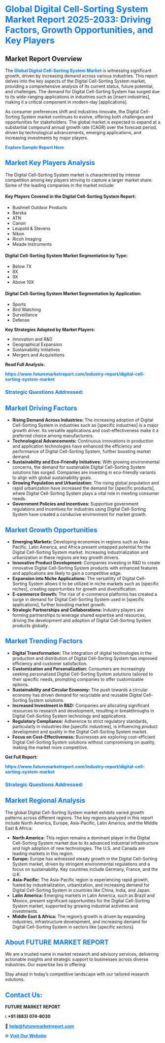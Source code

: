 <h1 style="color: #007BFF;">Global Digital Cell-Sorting System Market Report 2025-2033: Driving Factors, Growth Opportunities, and Key Players</h1>

<section id="overview">
<h2>Market Report Overview</h2>
<p>The <a href="https://www.futuremarketreport.com/industry-report/digital-cell-sorting-system-market" style="color: #007BFF; text-decoration: none;"><strong>Global Digital Cell-Sorting System Market</strong></a> is witnessing significant growth, driven by increasing demand across various industries. This report delves into the key aspects of the Digital Cell-Sorting System market, providing a comprehensive analysis of its current status, future potential, and challenges. The demand for Digital Cell-Sorting System has surged due to its wide-ranging applications in industries such as [insert industries], making it a critical component in modern-day [applications].</p>
<p>As consumer preferences shift and industries innovate, the Digital Cell-Sorting System market continues to evolve, offering both challenges and opportunities for stakeholders. The global market is expected to expand at a substantial compound annual growth rate (CAGR) over the forecast period, driven by technological advancements, emerging applications, and increasing investments by major players.</p>
</section>

<section id="overview">
<p><a href="https://www.futuremarketreport.com/request-sample/reportId=34422" style="color: #007BFF; text-decoration: none;"><strong>Explore Sample Report Here</strong></a></p>
</section>

<section id="key-players">
<h2 style="color: #007BFF;">Market Key Players Analysis</h2>
<p>The Digital Cell-Sorting System market is characterized by intense competition among key players striving to capture a larger market share. Some of the leading companies in the market include:</p>
<h4>Key Players Covered in the Digital Cell-Sorting System Report:</h4>
<ul><li>Bushnell Outdoor Products</li><li>Barska</li><li>ATN</li><li>Canon</li><li>Leupold &amp; Stevens</li><li>Nikon</li><li>Ricoh Imaging</li><li>Meade Instruments</li></ul>
<h4>Digital Cell-Sorting System Market Segmentation by Type:</h4>
<ul><li>Below 7X</li><li>8X</li><li>9X</li><li>Above 10X</li></ul>

<h4>Digital Cell-Sorting System Market Segmentation by Application:</h4>
<ul><li>Sports</li><li>Bird Watching</li><li>Surveillance</li><li>Defense</li></ul>
<p><strong>Key Strategies Adopted by Market Players:</strong></p>
<ul>
<li>Innovation and R&D</li>
<li>Geographical Expansion</li>
<li>Sustainability Initiatives</li>
<li>Mergers and Acquisitions</li>
</ul>
</section>

<section>
<p><strong>Read Full Analysis: </strong></p><a href="https://www.futuremarketreport.com/industry-report/digital-cell-sorting-system-market" style="color: #007BFF; text-decoration: none;"><strong>https://www.futuremarketreport.com/industry-report/digital-cell-sorting-system-market</strong></a>
<h3 style="color: #007BFF;">Strategic Questions Addressed:</h3>
</section>

<section id="driving-factors">
<h2 style="color: #007BFF;">Market Driving Factors</h2>
<ul>
<li><strong>Rising Demand Across Industries:</strong> The increasing adoption of Digital Cell-Sorting System in industries such as [specific industries] is a major growth driver. Its versatile applications and cost-effectiveness make it a preferred choice among manufacturers.</li>
<li><strong>Technological Advancements:</strong> Continuous innovations in production and application technologies have enhanced the efficiency and performance of Digital Cell-Sorting System, further boosting market demand.</li>
<li><strong>Sustainability and Eco-Friendly Initiatives:</strong> With growing environmental concerns, the demand for sustainable Digital Cell-Sorting System solutions has surged. Companies are investing in eco-friendly variants to align with global sustainability goals.</li>
<li><strong>Growing Population and Urbanization:</strong> The rising global population and rapid urbanization have increased the demand for [specific products], where Digital Cell-Sorting System plays a vital role in meeting consumer needs.</li>
<li><strong>Government Policies and Incentives:</strong> Supportive government regulations and incentives for industries using Digital Cell-Sorting System have created a conducive environment for market growth.</li>
</ul>
</section>

<section id="growth-opportunities">
<h2 style="color: #007BFF;">Market Growth Opportunities</h2>
<ul>
<li><strong>Emerging Markets:</strong> Developing economies in regions such as Asia-Pacific, Latin America, and Africa present untapped potential for the Digital Cell-Sorting System market. Increasing industrialization and urbanization in these regions are key growth drivers.</li>
<li><strong>Innovative Product Development:</strong> Companies investing in R&D to create innovative Digital Cell-Sorting System products with enhanced features and applications are likely to gain a competitive edge.</li>
<li><strong>Expansion into Niche Applications:</strong> The versatility of Digital Cell-Sorting System allows it to be utilized in niche markets such as [specific niches], creating opportunities for growth and diversification.</li>
<li><strong>E-commerce Growth:</strong> The rise of e-commerce platforms has created a surge in demand for Digital Cell-Sorting System used in [specific applications], further boosting market growth.</li>
<li><strong>Strategic Partnerships and Collaborations:</strong> Industry players are forming partnerships to leverage shared expertise and resources, driving the development and adoption of Digital Cell-Sorting System products globally.</li>
</ul>
</section>

<section id="trending-factors">
<h2 style="color: #007BFF;">Market Trending Factors</h2>
<ul>
<li><strong>Digital Transformation:</strong> The integration of digital technologies in the production and distribution of Digital Cell-Sorting System has improved efficiency and customer satisfaction.</li>
<li><strong>Customization and Personalization:</strong> Consumers are increasingly seeking personalized Digital Cell-Sorting System solutions tailored to their specific needs, prompting companies to offer customizable options.</li>
<li><strong>Sustainability and Circular Economy:</strong> The push towards a circular economy has driven demand for recyclable and reusable Digital Cell-Sorting System solutions.</li>
<li><strong>Increased Investment in R&D:</strong> Companies are allocating significant resources to research and development, resulting in breakthroughs in Digital Cell-Sorting System technology and applications.</li>
<li><strong>Regulatory Compliance:</strong> Adherence to strict regulatory standards, particularly in industries like [specific industries], is influencing product development and quality in the Digital Cell-Sorting System market.</li>
<li><strong>Focus on Cost-Effectiveness:</strong> Businesses are exploring cost-efficient Digital Cell-Sorting System solutions without compromising on quality, making the market more competitive.</li>
</ul>
</section>

<section>
<p><strong>Get Full Report: </strong></p><a href="https://www.futuremarketreport.com/industry-report/digital-cell-sorting-system-market" style="color: #007BFF; text-decoration: none;"><strong>https://www.futuremarketreport.com/industry-report/digital-cell-sorting-system-market</strong></a>
<h3 style="color: #007BFF;">Strategic Questions Addressed:</h3>
</section>


<section id="regional-analysis">
<h2 style="color: #007BFF;">Market Regional Analysis</h2>
<p>The global Digital Cell-Sorting System market exhibits varied growth patterns across different regions. The key regions analyzed in this report include North America, Europe, Asia-Pacific, Latin America, and the Middle East & Africa:</p>
<ul>
<li><strong>North America:</strong> This region remains a dominant player in the Digital Cell-Sorting System market due to its advanced industrial infrastructure and high adoption of new technologies. The U.S. and Canada are leading markets in this region.</li>
<li><strong>Europe:</strong> Europe has witnessed steady growth in the Digital Cell-Sorting System market, driven by stringent environmental regulations and a focus on sustainability. Key countries include Germany, France, and the U.K.</li>
<li><strong>Asia-Pacific:</strong> The Asia-Pacific region is experiencing rapid growth, fueled by industrialization, urbanization, and increasing demand for Digital Cell-Sorting System in countries like China, India, and Japan.</li>
<li><strong>Latin America:</strong> Emerging markets in Latin America, such as Brazil and Mexico, present significant opportunities for the Digital Cell-Sorting System market, supported by growing industrial activities and investments.</li>
<li><strong>Middle East & Africa:</strong> The region’s growth is driven by expanding industries, infrastructure development, and increasing demand for Digital Cell-Sorting System in sectors like [specific sectors].</li>
</ul>
</section>

<footer>
<h2 style="color: #007BFF;">About FUTURE MARKET REPORT</h2>
<p>We are a trusted name in market research and advisory services, delivering actionable insights and strategic support to businesses across diverse industries. Our expertise lies in offering:</p>

<p>Stay ahead in today’s competitive landscape with our tailored research solutions.</p>

<h2 style="color: #007BFF;">Contact Us:</h2>
<p><strong>FUTURE MARKET REPORT</strong></p>
<p>📞 <strong>+91 (883) 074-8030</strong></p>
<p>📧 <strong><a href="mailto:help@futuremarketreport.com" style="color: #007BFF;">help@futuremarketreport.com</a></strong></p>
<p>🌐 <strong><a href="https://www.futuremarketreport.com/" style="color: #007BFF;">Visit Our Website</a></strong></p>
</footer>